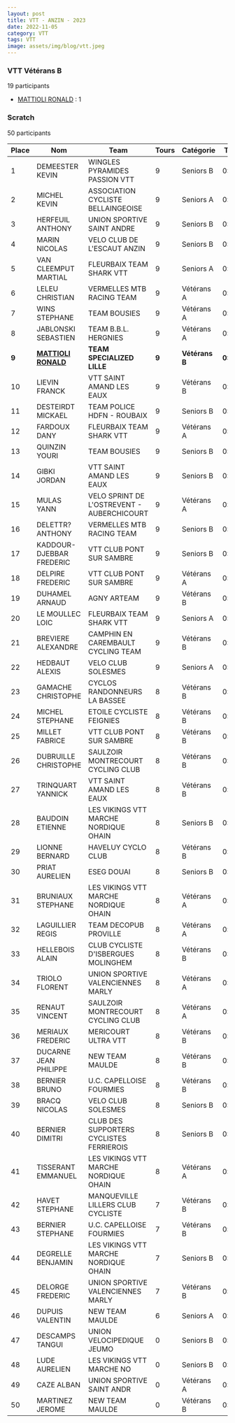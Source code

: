 ```yaml
---
layout: post
title: VTT - ANZIN - 2023
date: 2022-11-05
category: VTT
tags: VTT
image: assets/img/blog/vtt.jpeg
---
```


### VTT Vétérans B
19 participants
- [MATTIOLI RONALD](https://teamspecializedlille.github.io/coureurs/mattiolironald) : 1

### Scratch
50 participants

| Place | Nom | Team | Tours | Catégorie | Temps |
|---|---|---|---|---|---|
| 1 | DEMEESTER KEVIN | WINGLES PYRAMIDES PASSION VTT | 9 | Seniors B | 0:52:18 | 
| 2 | MICHEL KEVIN | ASSOCIATION CYCLISTE BELLAINGEOISE | 9 | Seniors A | 0:52:51 | 
| 3 | HERFEUIL ANTHONY | UNION SPORTIVE SAINT ANDRE | 9 | Seniors B | 0:54:5 | 
| 4 | MARIN NICOLAS | VELO CLUB DE L'ESCAUT ANZIN | 9 | Seniors B | 0:54:19 | 
| 5 | VAN CLEEMPUT MARTIAL | FLEURBAIX TEAM SHARK VTT | 9 | Seniors A | 0:54:36 | 
| 6 | LELEU CHRISTIAN | VERMELLES MTB RACING TEAM | 9 | Vétérans A | 0:54:36 | 
| 7 | WINS STEPHANE | TEAM BOUSIES | 9 | Vétérans A | 0:54:56 | 
| 8 | JABLONSKI SEBASTIEN | TEAM B.B.L. HERGNIES | 9 | Vétérans A | 0:55:29 | 
| **9** | **[MATTIOLI RONALD](https://teamspecializedlille.github.io/coureurs/mattiolironald)** | **TEAM SPECIALIZED LILLE** | **9** | **Vétérans B** | **0:55:31** | 
| 10 | LIEVIN FRANCK | VTT SAINT AMAND LES EAUX | 9 | Vétérans B | 0:55:50 | 
| 11 | DESTEIRDT MICKAEL | TEAM POLICE HDFN - ROUBAIX | 9 | Seniors B | 0:56:6 | 
| 12 | FARDOUX DANY | FLEURBAIX TEAM SHARK VTT | 9 | Vétérans A | 0:56:13 | 
| 13 | QUINZIN YOURI | TEAM BOUSIES | 9 | Seniors B | 0:56:24 | 
| 14 | GIBKI JORDAN | VTT SAINT AMAND LES EAUX | 9 | Seniors B | 0:56:35 | 
| 15 | MULAS YANN | VELO SPRINT DE L'OSTREVENT - AUBERCHICOURT | 9 | Vétérans A | 0:56:39 | 
| 16 | DELETTR? ANTHONY | VERMELLES MTB RACING TEAM | 9 | Seniors B | 0:57:12 | 
| 17 | KADDOUR-DJEBBAR FREDERIC | VTT  CLUB PONT SUR SAMBRE | 9 | Seniors B | 0:57:17 | 
| 18 | DELPIRE FREDERIC | VTT  CLUB PONT SUR SAMBRE | 9 | Vétérans A | 0:58:13 | 
| 19 | DUHAMEL ARNAUD | AGNY ARTEAM | 9 | Vétérans B | 0:58:16 | 
| 20 | LE MOULLEC LOIC | FLEURBAIX TEAM SHARK VTT | 9 | Seniors A | 0:58:23 | 
| 21 | BREVIERE ALEXANDRE | CAMPHIN EN CAREMBAULT CYCLING TEAM | 9 | Vétérans B | 0:58:24 | 
| 22 | HEDBAUT ALEXIS | VELO CLUB SOLESMES | 9 | Seniors A | 0:58:42 | 
| 23 | GAMACHE CHRISTOPHE | CYCLOS RANDONNEURS LA BASSEE | 8 | Vétérans B | 0:52:20 | 
| 24 | MICHEL STEPHANE | ETOILE CYCLISTE FEIGNIES | 8 | Vétérans B | 0:52:22 | 
| 25 | MILLET FABRICE | VTT  CLUB PONT SUR SAMBRE | 8 | Vétérans B | 0:52:27 | 
| 26 | DUBRUILLE CHRISTOPHE | SAULZOIR MONTRECOURT CYCLING CLUB | 8 | Vétérans B | 0:52:34 | 
| 27 | TRINQUART YANNICK | VTT SAINT AMAND LES EAUX | 8 | Vétérans B | 0:52:52 | 
| 28 | BAUDOIN ETIENNE | LES VIKINGS VTT MARCHE NORDIQUE OHAIN | 8 | Seniors B | 0:53:8 | 
| 29 | LIONNE BERNARD | HAVELUY CYCLO CLUB | 8 | Vétérans B | 0:53:14 | 
| 30 | PRIAT AURELIEN | ESEG DOUAI | 8 | Seniors B | 0:53:20 | 
| 31 | BRUNIAUX STEPHANE | LES VIKINGS VTT MARCHE NORDIQUE OHAIN | 8 | Vétérans A | 0:53:36 | 
| 32 | LAGUILLIER REGIS | TEAM DECOPUB PROVILLE | 8 | Vétérans A | 0:53:40 | 
| 33 | HELLEBOIS ALAIN | CLUB CYCLISTE D'ISBERGUES MOLINGHEM | 8 | Vétérans B | 0:54:20 | 
| 34 | TRIOLO FLORENT | UNION SPORTIVE VALENCIENNES MARLY | 8 | Vétérans A | 0:54:28 | 
| 35 | RENAUT VINCENT | SAULZOIR MONTRECOURT CYCLING CLUB | 8 | Vétérans A | 0:54:44 | 
| 36 | MERIAUX FREDERIC | MERICOURT ULTRA VTT | 8 | Vétérans B | 0:54:47 | 
| 37 | DUCARNE JEAN PHILIPPE | NEW TEAM MAULDE | 8 | Vétérans B | 0:55:39 | 
| 38 | BERNIER BRUNO | U.C. CAPELLOISE FOURMIES | 8 | Vétérans B | 0:55:47 | 
| 39 | BRACQ NICOLAS | VELO CLUB SOLESMES | 8 | Seniors B | 0:56:39 | 
| 40 | BERNIER DIMITRI | CLUB DES SUPPORTERS CYCLISTES FERRIEROIS | 8 | Seniors B | 0:58:26 | 
| 41 | TISSERANT EMMANUEL | LES VIKINGS VTT MARCHE NORDIQUE OHAIN | 8 | Vétérans A | 0:58:44 | 
| 42 | HAVET STEPHANE | MANQUEVILLE LILLERS CLUB CYCLISTE | 7 | Vétérans B | 0:52:48 | 
| 43 | BERNIER STEPHANE | U.C. CAPELLOISE FOURMIES | 7 | Vétérans B | 0:54:24 | 
| 44 | DEGRELLE BENJAMIN | LES VIKINGS VTT MARCHE NORDIQUE OHAIN | 7 | Seniors B | 0:55:23 | 
| 45 | DELORGE FREDERIC | UNION SPORTIVE VALENCIENNES MARLY | 7 | Vétérans B | 0:55:32 | 
| 46 | DUPUIS VALENTIN | NEW TEAM MAULDE | 6 | Seniors A | 0:52:25 | 
| 47 | DESCAMPS TANGUI | UNION VELOCIPEDIQUE JEUMO | 0 | Seniors B | 0:38:53 | 
| 48 | LUDE AURELIEN | LES VIKINGS VTT MARCHE NO | 0 | Seniors B | 0:38:53 | 
| 49 | CAZE ALBAN | UNION SPORTIVE SAINT ANDR | 0 | Vétérans A | 0:38:53 | 
| 50 | MARTINEZ JEROME | NEW TEAM MAULDE | 0 | Vétérans B | 0:38:53 | 
